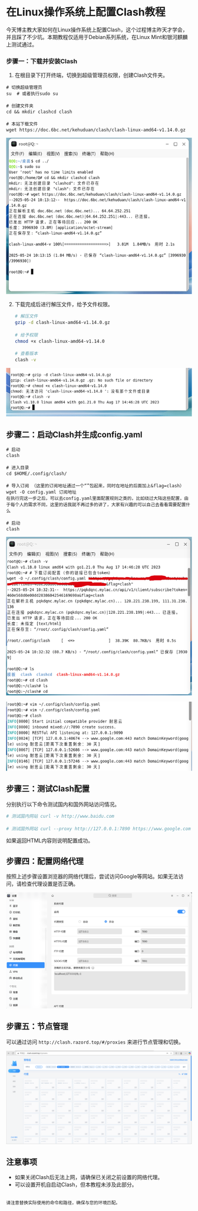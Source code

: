 # 在Linux操作系统上配置Clash教程

今天博主教大家如何在Linux操作系统上配置Clash，这个过程博主昨天才学会，并且踩了不少坑。本期教程仅适用于Debian系列系统，在Linux Mint和银河麒麟上测试通过。

### 步骤一：下载并安装Clash

1. 在根目录下打开终端，切换到超级管理员权限，创建Clash文件夹。

```
# 切换超级管理员
su  # 或者执行sudo su
 
# 创建文件夹 
cd && mkdir clashcd clash 
 
# 本站下载文件 
wget https://doc.6bc.net/kehuduan/clash/clash-linux-amd64-v1.14.0.gz
```

![1](img/1.png)

2. 下载完成后进行解压文件，给予文件权限。

   ```bash
   # 解压文件 
   gzip -d clash-linux-amd64-v1.14.0.gz 
    
   # 给予权限 
   chmod +x clash-linux-amd64-v1.14.0 
    
   # 查看版本 
   clash -v
   ```

![](img/2.png)

## 步骤二：启动Clash并生成config.yaml

```
# 启动
clash
 
# 进入目录 
cd $HOME/.config/clash/ 
 
# 导入订阅 （这里的订阅地址通过一个“”包起来，同时在地址的后面加上&flag=clash）
wget -O config.yaml 订阅地址 
在执行完这一步之后，可以去config.yaml里面配置规则之类的，比如绕过大陆这些配置，由于每个人的需求不同，这里的话我就不再过多的讲了，大家有兴趣的可以自己去看看需要配置什么
 
# 启动
clash
```

![](img/3.png)

![](img/4.png)

## 步骤三：测试Clash配置

分别执行以下命令测试国内和国外网站访问情况。

```bash
# 测试国内网站 curl -v http://www.baidu.com

# 测试国外网站 curl --proxy http://127.0.0.1:7890 https://www.google.com
```

如果返回HTML内容则说明配置成功。

## 步骤四：配置网络代理

按照上述步骤设置浏览器的网络代理后，尝试访问Google等网站。如果无法访问，请检查代理设置是否正确。

![](img/5.png)

## 步骤五：节点管理

可以通过访问 `http://clash.razord.top/#/proxies` 来进行节点管理和切换。

![](img/6.png)

## 注意事项

- 如果关闭Clash后无法上网，请确保已关闭之前设置的网络代理。
- 可以设置开机自启动Clash，但本教程未涉及此部分。
```

请注意替换实际使用的命令和路径，确保与您的环境匹配。